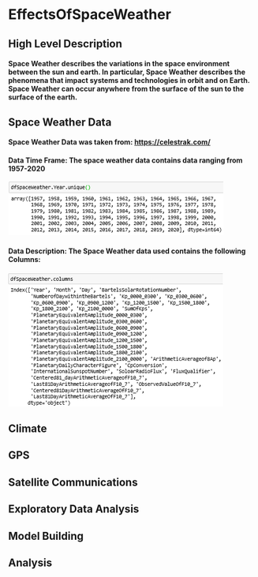 # EffectsOfSpaceWeather
## High Level Description
#### Space Weather describes the variations in the space environment between the sun and earth. In particular, Space Weather describes the phenomena that impact systems and technologies in orbit and on Earth. Space Weather can occur anywhere from the surface of the sun to the surface of the earth. 
## Space Weather Data
#### Space Weather Data was taken from: https://celestrak.com/
#### Data Time Frame: The space weather data contains data ranging from 1957-2020
<img src="https://github.com/heatherholcomb/EffectsOfSpaceWeather/blob/master/SpaceWeatherTimeFrame.png" alt="Space Weather Time Frame" title="Space Weather Time Frame" />

#### Data Description: The Space Weather data used contains the following Columns: 
<img src="https://github.com/heatherholcomb/EffectsOfSpaceWeather/blob/master/SpaceWeatherColumns.png" alt="Space Weather Columns" title="Space Weather Columns" />

## Climate
## GPS
## Satellite Communications
## Exploratory Data Analysis
## Model Building
## Analysis
